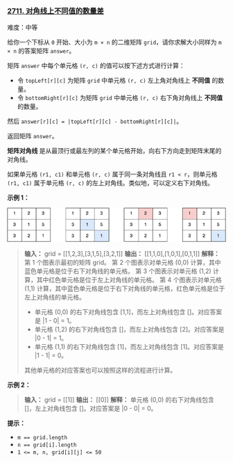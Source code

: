 ### [2711\. 对角线上不同值的数量差](https://leetcode.cn/problems/difference-of-number-of-distinct-values-on-diagonals/)

难度：中等

给你一个下标从 `0` 开始、大小为 <code>m &times; n</code> 的二维矩阵 `grid`，请你求解大小同样为 <code>m &times; n</code> 的答案矩阵 `answer`。

矩阵 `answer` 中每个单元格 `(r, c)` 的值可以按下述方式进行计算：

- 令 `topLeft[r][c]` 为矩阵 `grid` 中单元格 `(r, c)` 左上角对角线上 **不同值** 的数量。
- 令 `bottomRight[r][c]` 为矩阵 `grid` 中单元格 `(r, c)` 右下角对角线上 **不同值** 的数量。

然后 `answer[r][c] = |topLeft[r][c] - bottomRight[r][c]|`。

返回矩阵 `answer`。

**矩阵对角线** 是从最顶行或最左列的某个单元格开始，向右下方向走到矩阵末尾的对角线。

如果单元格 `(r1, c1)` 和单元格 `(r, c)` 属于同一条对角线且 `r1 < r`，则单元格 `(r1, c1)` 属于单元格 `(r, c)` 的左上对角线。类似地，可以定义右下对角线。

**示例 1：**

![](.\assets\img\Question2711.png)

> **输入：** grid = \[[1,2,3],[3,1,5],[3,2,1]]
> **输出：** \[[1,1,0],[1,0,1],[0,1,1]]
> **解释：** 第 1 个图表示最初的矩阵 grid。
> 第 2 个图表示对单元格 (0,0) 计算，其中蓝色单元格是位于右下对角线的单元格。
> 第 3 个图表示对单元格 (1,2) 计算，其中红色单元格是位于左上对角线的单元格。
> 第 4 个图表示对单元格 (1,1) 计算，其中蓝色单元格是位于右下对角线的单元格，红色单元格是位于左上对角线的单元格。
>
> - 单元格 (0,0) 的右下对角线包含 [1,1]，而左上对角线包含 []。对应答案是 |1 - 0| = 1。
> - 单元格 (1,2) 的右下对角线包含 []，而左上对角线包含 [2]。对应答案是 |0 - 1| = 1。
> - 单元格 (1,1) 的右下对角线包含 [1]，而左上对角线包含 [1]。对应答案是 |1 - 1| = 0。
>
> 其他单元格的对应答案也可以按照这样的流程进行计算。

**示例 2：**

> **输入：** grid = \[[1]]
> **输出：** \[[0]]
> **解释：** 单元格 (0,0) 的右下对角线包含 []，左上对角线包含 []。对应答案是 |0 - 0| = 0。

**提示：**

- `m == grid.length`
- `n == grid[i].length`
- `1 <= m, n, grid[i][j] <= 50`
